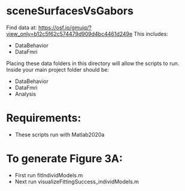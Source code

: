 # sceneSurfacesVsGabors

Find data at: https://osf.io/gmujq/?view_only=b12c5f62c574479d909d4bc4461d249e
This includes:
* DataBehavior
* DataFmri

Placing these data folders in this directory will allow the scripts to run. Inside your main project folder should be:
* DataBehavior
* DataFmri
* Analysis

# Requirements:
* These scripts run with Matlab2020a

  
# To generate Figure 3A:
* First run fitIndividModels.m
* Next run visualizeFittingSuccess_individModels.m

